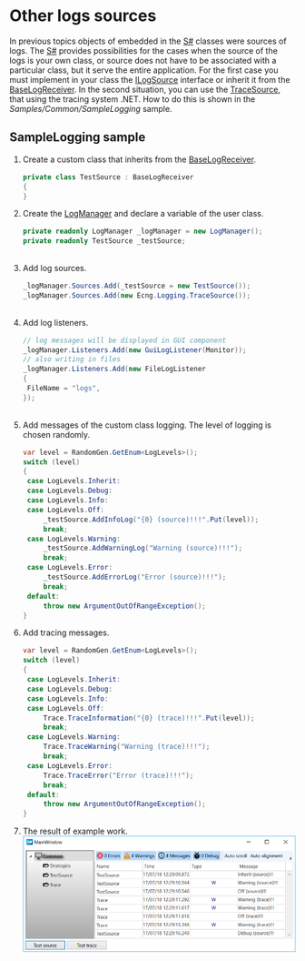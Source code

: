 # Other logs sources

In previous topics objects of embedded in the [S\#](../../api.md) classes were sources of logs. The [S\#](../../api.md) provides possibilities for the cases when the source of the logs is your own class, or source does not have to be associated with a particular class, but it serve the entire application. For the first case you must implement in your class the [ILogSource](xref:Ecng.Logging.ILogSource) interface or inherit it from the [BaseLogReceiver](xref:Ecng.Logging.BaseLogReceiver). In the second situation, you can use the [TraceSource](xref:Ecng.Logging.TraceSource), that using the tracing system .NET. How to do this is shown in the *Samples\/Common\/SampleLogging* sample. 

## SampleLogging sample

1. Create a custom class that inherits from the [BaseLogReceiver](xref:Ecng.Logging.BaseLogReceiver).

   ```cs
   private class TestSource : BaseLogReceiver
   {
   }
   ```
2. Create the [LogManager](xref:Ecng.Logging.LogManager) and declare a variable of the user class.

   ```cs
   private readonly LogManager _logManager = new LogManager();
   private readonly TestSource _testSource;
   				
   ```
3. Add log sources.

   ```cs
   _logManager.Sources.Add(_testSource = new TestSource());
   _logManager.Sources.Add(new Ecng.Logging.TraceSource());
   				
   ```
4. Add log listeners.

   ```cs
   // log messages will be displayed in GUI component
   _logManager.Listeners.Add(new GuiLogListener(Monitor));
   // also writing in files
   _logManager.Listeners.Add(new FileLogListener
   {
   	FileName = "logs",
   });
   				
   ```
5. Add messages of the custom class logging. The level of logging is chosen randomly.

   ```cs
   var level = RandomGen.GetEnum<LogLevels>();
   switch (level)
   {
   	case LogLevels.Inherit:
   	case LogLevels.Debug:
   	case LogLevels.Info:
   	case LogLevels.Off:
   		_testSource.AddInfoLog("{0} (source)!!!".Put(level));
   		break;
   	case LogLevels.Warning:
   		_testSource.AddWarningLog("Warning (source)!!!");
   		break;
   	case LogLevels.Error:
   		_testSource.AddErrorLog("Error (source)!!!");
   		break;
   	default:
   		throw new ArgumentOutOfRangeException();
   }
   ```
6. Add tracing messages.

   ```cs
   var level = RandomGen.GetEnum<LogLevels>();
   switch (level)
   {
   	case LogLevels.Inherit:
   	case LogLevels.Debug:
   	case LogLevels.Info:
   	case LogLevels.Off:
   		Trace.TraceInformation("{0} (trace)!!!".Put(level));
   		break;
   	case LogLevels.Warning:
   		Trace.TraceWarning("Warning (trace)!!!");
   		break;
   	case LogLevels.Error:
   		Trace.TraceError("Error (trace)!!!");
   		break;
   	default:
   		throw new ArgumentOutOfRangeException();
   }
   ```
7. The result of example work.![sample logging](../../../images/sample_logging.png)
